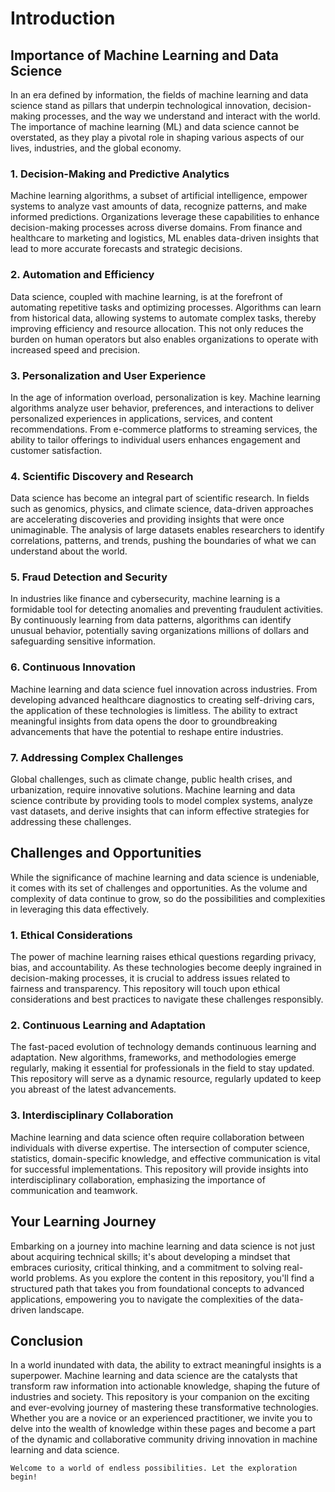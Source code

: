 # Introduction

## Importance of Machine Learning and Data Science

In an era defined by information, the fields of machine learning and data science stand as pillars that underpin technological innovation, decision-making processes, and the way we understand and interact with the world. The importance of machine learning (ML) and data science cannot be overstated, as they play a pivotal role in shaping various aspects of our lives, industries, and the global economy.

### **1. Decision-Making and Predictive Analytics**

Machine learning algorithms, a subset of artificial intelligence, empower systems to analyze vast amounts of data, recognize patterns, and make informed predictions. Organizations leverage these capabilities to enhance decision-making processes across diverse domains. From finance and healthcare to marketing and logistics, ML enables data-driven insights that lead to more accurate forecasts and strategic decisions.

### **2. Automation and Efficiency**

Data science, coupled with machine learning, is at the forefront of automating repetitive tasks and optimizing processes. Algorithms can learn from historical data, allowing systems to automate complex tasks, thereby improving efficiency and resource allocation. This not only reduces the burden on human operators but also enables organizations to operate with increased speed and precision.

### **3. Personalization and User Experience**

In the age of information overload, personalization is key. Machine learning algorithms analyze user behavior, preferences, and interactions to deliver personalized experiences in applications, services, and content recommendations. From e-commerce platforms to streaming services, the ability to tailor offerings to individual users enhances engagement and customer satisfaction.

### **4. Scientific Discovery and Research**

Data science has become an integral part of scientific research. In fields such as genomics, physics, and climate science, data-driven approaches are accelerating discoveries and providing insights that were once unimaginable. The analysis of large datasets enables researchers to identify correlations, patterns, and trends, pushing the boundaries of what we can understand about the world.

### **5. Fraud Detection and Security**

In industries like finance and cybersecurity, machine learning is a formidable tool for detecting anomalies and preventing fraudulent activities. By continuously learning from data patterns, algorithms can identify unusual behavior, potentially saving organizations millions of dollars and safeguarding sensitive information.

### **6. Continuous Innovation**

Machine learning and data science fuel innovation across industries. From developing advanced healthcare diagnostics to creating self-driving cars, the application of these technologies is limitless. The ability to extract meaningful insights from data opens the door to groundbreaking advancements that have the potential to reshape entire industries.

### **7. Addressing Complex Challenges**

Global challenges, such as climate change, public health crises, and urbanization, require innovative solutions. Machine learning and data science contribute by providing tools to model complex systems, analyze vast datasets, and derive insights that can inform effective strategies for addressing these challenges.

## Challenges and Opportunities

While the significance of machine learning and data science is undeniable, it comes with its set of challenges and opportunities. As the volume and complexity of data continue to grow, so do the possibilities and complexities in leveraging this data effectively.

### **1. Ethical Considerations**

The power of machine learning raises ethical questions regarding privacy, bias, and accountability. As these technologies become deeply ingrained in decision-making processes, it is crucial to address issues related to fairness and transparency. This repository will touch upon ethical considerations and best practices to navigate these challenges responsibly.

### **2. Continuous Learning and Adaptation**

The fast-paced evolution of technology demands continuous learning and adaptation. New algorithms, frameworks, and methodologies emerge regularly, making it essential for professionals in the field to stay updated. This repository will serve as a dynamic resource, regularly updated to keep you abreast of the latest advancements.

### **3. Interdisciplinary Collaboration**

Machine learning and data science often require collaboration between individuals with diverse expertise. The intersection of computer science, statistics, domain-specific knowledge, and effective communication is vital for successful implementations. This repository will provide insights into interdisciplinary collaboration, emphasizing the importance of communication and teamwork.

## Your Learning Journey

Embarking on a journey into machine learning and data science is not just about acquiring technical skills; it's about developing a mindset that embraces curiosity, critical thinking, and a commitment to solving real-world problems. As you explore the content in this repository, you'll find a structured path that takes you from foundational concepts to advanced applications, empowering you to navigate the complexities of the data-driven landscape.

## Conclusion

In a world inundated with data, the ability to extract meaningful insights is a superpower. Machine learning and data science are the catalysts that transform raw information into actionable knowledge, shaping the future of industries and society. This repository is your companion on the exciting and ever-evolving journey of mastering these transformative technologies. Whether you are a novice or an experienced practitioner, we invite you to delve into the wealth of knowledge within these pages and become a part of the dynamic and collaborative community driving innovation in machine learning and data science.

`Welcome to a world of endless possibilities. Let the exploration begin!`
